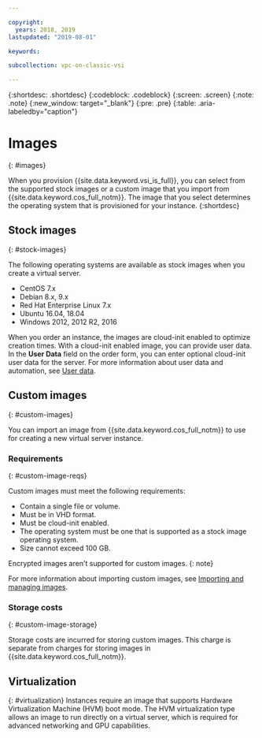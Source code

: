 ```yaml
---

copyright:
  years: 2018, 2019
lastupdated: "2019-08-01"

keywords: 

subcollection: vpc-on-classic-vsi

---
```


{:shortdesc: .shortdesc}
{:codeblock: .codeblock}
{:screen: .screen}
{:note: .note}
{:new_window: target="_blank"}
{:pre: .pre}
{:table: .aria-labeledby="caption"}


# Images
{: #images}

When you provision {{site.data.keyword.vsi_is_full}}, you can select from the supported stock images or a custom image that you import from {{site.data.keyword.cos_full_notm}}. The image that you select determines the operating system that is provisioned for your instance. 
{:shortdesc}

## Stock images
{: #stock-images}

The following operating systems are available as stock images when you create a virtual server.
* CentOS 7.x
* Debian 8.x, 9.x
* Red Hat Enterprise Linux 7.x
* Ubuntu 16.04, 18.04
* Windows 2012, 2012 R2, 2016

When you order an instance, the images are cloud-init enabled to optimize creation times. With a cloud-init enabled image, you can provide user data. In the **User Data** field on the order form, you can enter optional cloud-init user data for the server. For more information about user data and automation, see [User data](/docs/vpc-on-classic-vsi?topic=vpc-on-classic-vsi-user-data#user-data).

## Custom images
{: #custom-images}

You can import an image from {{site.data.keyword.cos_full_notm}} to use for creating a new virtual server instance. 

### Requirements 
{: #custom-image-reqs}

Custom images must meet the following requirements: 
- Contain a single file or volume. 
- Must be in VHD format. 
- Must be cloud-init enabled.
- The operating system must be one that is supported as a stock image operating system.
- Size cannot exceed 100 GB.

Encrypted images aren't supported for custom images.
{: note}

For more information about importing custom images, see [Importing and managing images](/docs/vpc-on-classic-vsi?topic=vpc-on-classic-vsi-managing-images#managing-images).

### Storage costs
{: #custom-image-storage}

Storage costs are incurred for storing custom images. This charge is separate from charges for storing images in {{site.data.keyword.cos_full_notm}}.

## Virtualization
{: #virtualization}
Instances require an image that supports Hardware Virtualization Machine (HVM) boot mode. The HVM virtualization type allows an image to run directly on a virtual server, which is required for advanced networking and GPU capabilities.

